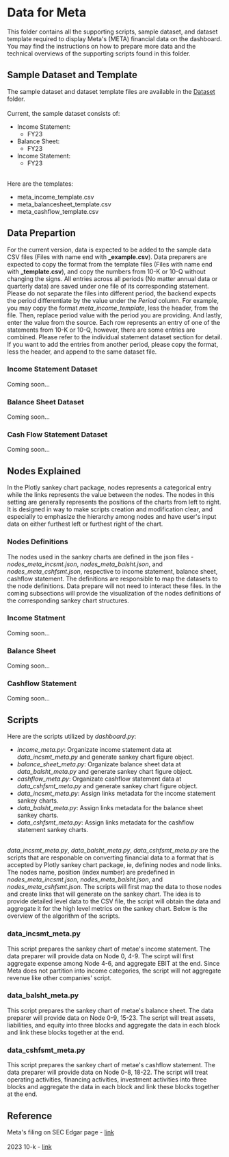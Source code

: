 # Data for Meta
This folder contains all the supporting scripts, sample dataset, and dataset template required to display Meta's (META) financial data on the dashboard. You may find the instructions on how to prepare more data and the technical overviews of the supporting scripts found in this folder.

## Sample Dataset and Template
The sample dataset and dataset template files are available in the [Dataset](dataset) folder. 
<br><br>
Current, the sample dataset consists of:
<ul>
	<li>Income Statement:<ul>
		<li>FY23</li>
		</ul>
	</li>
	<li>Balance Sheet:<ul>
		<li>FY23</li>
		</ul>
	</li>
	<li>Income Statement:<ul>
		<li>FY23</li>
		</ul>
	</li>
</ul>

<br>
Here are the templates:
<ul>
	<li>meta_income_template.csv</li>
	<li>meta_balancesheet_template.csv</li>
	<li>meta_cashflow_template.csv</li>
</ul>

## Data Prepartion
For the current version, data is expected to be added to the sample data CSV files (Files with name end with <b>\_example.csv</b>). Data preparers are expected to copy the format from the template files (Files with name end with <b>\_template.csv</b>), and copy the numbers from 10-K or 10-Q without changing the signs. All entries across all periods (No matter annual data or quarterly data) are saved under one file of its corresponding statement. Please do not separate the files into different period, the backend expects the period differentiate by the value under the <i>Period</i> column. For example, you may copy the format <i>meta_income_template</i>, less the header, from the file. Then, replace period value with the period you are providing. And lastly, enter the value from the source. Each row represents an entry of one of the statements from 10-K or 10-Q, however, there are some entries are combined. Please refer to the individual statement dataset section for detail. If you want to add the entries from another period, please copy the format, less the header, and append to the same dataset file.

### Income Statement Dataset
Coming soon...

### Balance Sheet Dataset
Coming soon...

### Cash Flow Statement Dataset
Coming soon...

## Nodes Explained
In the Plotly sankey chart package, nodes represents a categorical entry while the links represents the value between the nodes. The nodes in this setting are generally represents the positions of the charts from left to right. It is designed in way to make scripts creation and modification clear, and especially to emphasize the hierarchy among nodes and have user's input data on either furthest left or furthest right of the chart.

### Nodes Definitions
The nodes used in the sankey charts are defined in the json files - <i>nodes_meta_incsmt.json</i>, <i>nodes_meta_balsht.json</i>, and <i>nodes_meta_cshfsmt.json</i>, respective to income statement, balance sheet, cashflow statement. The definitions are responsible to map the datasets to the node definitions. Data prepare will not need to interact these files. In the coming subsections will provide the visualization of the nodes definitions of the corresponding sankey chart structures.

### Income Statment
Coming soon...

### Balance Sheet
Coming soon...

### Cashflow Statement
Coming soon...

## Scripts
Here are the scripts utilized by <i>dashboard.py</i>:
<ul>
	<li><i>income_meta.py</i>: Organizate income statement data at <i>data_incsmt_meta.py</i> and generate sankey chart figure object.</li>
	<li><i>balance_sheet_meta.py</i>: Organizate balance sheet data at <i>data_balsht_meta.py</i> and generate sankey chart figure object.</li>
	<li><i>cashflow_meta.py</i>: Organizate cashflow statement data at <i>data_cshfsmt_meta.py</i> and generate sankey chart figure object.</li>
	<li><i>data_incsmt_meta.py</i>: Assign links metadata for the income statement sankey charts.</li>
	<li><i>data_balsht_meta.py</i>: Assign links metadata for the balance sheet sankey charts.</li>
	<li><i>data_cshfsmt_meta.py</i>: Assign links metadata for the cashflow statement sankey charts.</li>
</ul>

<br>
<i>data_incsmt_meta.py</i>, <i>data_balsht_meta.py</i>, <i>data_cshfsmt_meta.py</i> are the scripts that are responable on converting financial data to a format that is accepted by Plotly sankey chart package, ie, defining nodes and node links. The nodes name, position (index number) are predefined in <i>nodes_meta_incsmt.json</i>, <i>nodes_meta_balsht.json</i>, and <i>nodes_meta_cshfsmt.json</i>. The scripts will first map the data to those nodes and create links that will generate on the sankey chart. The idea is to provide detailed level data to the CSV file, the script will obtain the data and aggregate it for the high level metrics on the sankey chart. Below is the overview of the algorithm of the scripts.

### data_incsmt_meta.py
This script prepares the sankey chart of metae's income statement. The data preparer will provide data on Node 0, 4-9. The scirpt will first aggregate expense among Node 4-6, and aggregate EBIT at the end. Since Meta does not partition into income categories, the script will not aggregate revenue like other companies' script.

### data_balsht_meta.py
This script prepares the sankey chart of metae's balance sheet. The data preparer will provide data on Node 0-9, 15-23. The script will treat assets, liabilities, and equity into three blocks and aggregate the data in each block and link these blocks together at the end.

### data_cshfsmt_meta.py
This script prepares the sankey chart of metae's cashflow statement. The data preparer will provide data on Node 0-8, 18-22. The script will treat operating activities, financing activities, investment activities into three blocks and aggregate the data in each block and link these blocks together at the end.


## Reference
Meta's filing on SEC Edgar page - <a href="https://www.sec.gov/edgar/browse/?CIK=1326801&owner=exclude">link</a>
<br><br>
2023 10-k - <a href="https://www.sec.gov/Archives/edgar/data/1326801/000132680124000012/meta-20231231.htm">link</a>